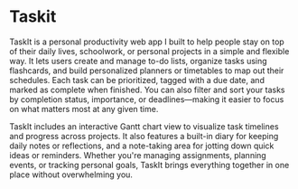 # Taskit
TaskIt is a personal productivity web app I built to help people stay on top of their daily lives, schoolwork, or personal projects in a simple and flexible way. It lets users create and manage to-do lists, organize tasks using flashcards, and build personalized planners or timetables to map out their schedules. Each task can be prioritized, tagged with a due date, and marked as complete when finished. You can also filter and sort your tasks by completion status, importance, or deadlines—making it easier to focus on what matters most at any given time.

TaskIt includes an interactive Gantt chart view to visualize task timelines and progress across projects. It also features a built-in diary for keeping daily notes or reflections, and a note-taking area for jotting down quick ideas or reminders. Whether you're managing assignments, planning events, or tracking personal goals, TaskIt brings everything together in one place without overwhelming you.
